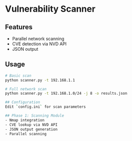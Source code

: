 
# Vulnerability Scanner

## Features

- Parallel network scanning
- CVE detection via NVD API
- JSON output

## Usage

```bash
# Basic scan
python scanner.py -t 192.168.1.1

# Full network scan
python scanner.py -t 192.168.1.0/24 -j 8 -o results.json

## Configuration
Edit `config.ini` for scan parameters

## Phase 1: Scanning Module
- Nmap integration
- CVE lookup via NVD API
- JSON output generation
- Parallel scanning
